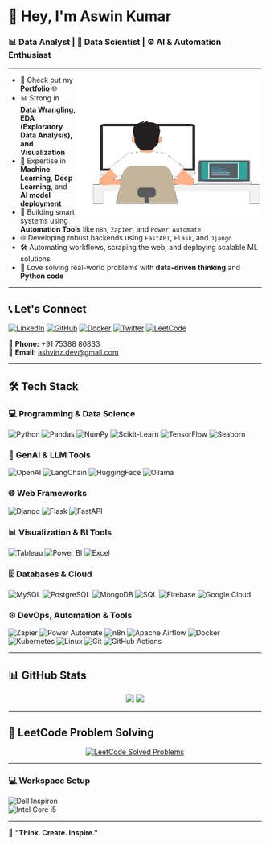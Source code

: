 # 👋 Hey, I'm **Aswin Kumar**  

### 📊 **Data Analyst** | 🤖 **Data Scientist** | ⚙️ **AI & Automation Enthusiast**  

---

<img align="right" width="370" height="290" src="./assets/developer-640px.gif">  

- 🔭 Check out my **[Portfolio](https://ashvinz.github.io/PortFolio_New/)** 🌐  
- 📊 Strong in **Data Wrangling, EDA (Exploratory Data Analysis), and Visualization**  
- 🤖 Expertise in **Machine Learning**, **Deep Learning**, and **AI model deployment**  
- 🔁 Building smart systems using **Automation Tools** like `n8n`, `Zapier`, and `Power Automate`  
- 🌐 Developing robust backends using `FastAPI`, `Flask`, and `Django`  
- 🛠️ Automating workflows, scraping the web, and deploying scalable ML solutions  
- 💬 Love solving real-world problems with **data-driven thinking** and **Python code**  

---

## 📞 Let's Connect

[![LinkedIn](https://img.shields.io/badge/-LinkedIn-0077B5?style=for-the-badge&logo=linkedin&logoColor=white)](https://www.linkedin.com/in/Ashvinz/)  [![GitHub](https://img.shields.io/badge/-GitHub-181717?style=for-the-badge&logo=github&logoColor=white)](https://github.com/Ashvinz)  [![Docker](https://img.shields.io/badge/-Docker-2496ED?style=for-the-badge&logo=docker&logoColor=white)](https://hub.docker.com/u/ashvinz)  [![Twitter](https://img.shields.io/badge/-Twitter-1DA1F2?style=for-the-badge&logo=twitter&logoColor=white)](https://x.com/aswinkumar_003)  [![LeetCode](https://img.shields.io/badge/-LeetCode-FFA116?style=for-the-badge&logo=LeetCode&logoColor=white)](https://leetcode.com/u/ashvinz/)

📱 **Phone:** +91 75388 86833  
📧 **Email:** [ashvinz.dev@gmail.com](mailto:ashvinz.dev@gmail.com)

---

## 🛠️ **Tech Stack**  

### 💻 **Programming & Data Science**  
![Python](https://img.shields.io/badge/-Python-3776AB?style=for-the-badge&logo=python&logoColor=white)  ![Pandas](https://img.shields.io/badge/-Pandas-150458?style=for-the-badge&logo=pandas&logoColor=white)  ![NumPy](https://img.shields.io/badge/-NumPy-013243?style=for-the-badge&logo=numpy&logoColor=white)  ![Scikit-Learn](https://img.shields.io/badge/-Scikit_Learn-F7931E?style=for-the-badge&logo=scikit-learn&logoColor=white)  ![TensorFlow](https://img.shields.io/badge/-TensorFlow-FF6F00?style=for-the-badge&logo=tensorflow&logoColor=white)  ![Seaborn](https://img.shields.io/badge/-Seaborn-3776AB?style=for-the-badge&logo=seaborn&logoColor=white)  

### 🤖 **GenAI & LLM Tools**  
![OpenAI](https://img.shields.io/badge/OpenAI-412991?style=for-the-badge&logo=openai&logoColor=white)  ![LangChain](https://img.shields.io/badge/LangChain-00A67E?style=for-the-badge&logo=langchain&logoColor=white)  ![HuggingFace](https://img.shields.io/badge/HuggingFace-FCC624?style=for-the-badge&logo=huggingface&logoColor=black)  ![Ollama](https://img.shields.io/badge/Ollama-2C2C2C?style=for-the-badge&logoColor=white)  

### 🌐 **Web Frameworks**  
![Django](https://img.shields.io/badge/-Django-092E20?style=for-the-badge&logo=django&logoColor=white)  ![Flask](https://img.shields.io/badge/-Flask-000000?style=for-the-badge&logo=flask&logoColor=white)  ![FastAPI](https://img.shields.io/badge/-FastAPI-009688?style=for-the-badge&logo=fastapi&logoColor=white)  

### 📊 **Visualization & BI Tools**  
![Tableau](https://img.shields.io/badge/-Tableau-E97627?style=for-the-badge&logo=tableau&logoColor=white)  ![Power BI](https://img.shields.io/badge/-Power%20BI-F2C811?style=for-the-badge&logo=powerbi&logoColor=black)  ![Excel](https://img.shields.io/badge/-Excel-217346?style=for-the-badge&logo=microsoft-excel&logoColor=white)  

### 🗄️ **Databases & Cloud**  
![MySQL](https://img.shields.io/badge/-MySQL-4479A1?style=for-the-badge&logo=mysql&logoColor=white)  ![PostgreSQL](https://img.shields.io/badge/-PostgreSQL-336791?style=for-the-badge&logo=postgresql&logoColor=white)  ![MongoDB](https://img.shields.io/badge/-MongoDB-47A248?style=for-the-badge&logo=mongodb&logoColor=white)  ![SQL](https://img.shields.io/badge/-SQL-CC2927?style=for-the-badge&logo=databricks&logoColor=white)  ![Firebase](https://img.shields.io/badge/-Firebase-FFCA28?style=for-the-badge&logo=firebase&logoColor=black)  ![Google Cloud](https://img.shields.io/badge/-Google%20Cloud-4285F4?style=for-the-badge&logo=google-cloud&logoColor=white)  

### ⚙️ **DevOps, Automation & Tools**  
![Zapier](https://img.shields.io/badge/-Zapier-FF4A00?style=for-the-badge&logo=zapier&logoColor=white)  ![Power Automate](https://img.shields.io/badge/-Power%20Automate-0066FF?style=for-the-badge&logo=microsoftpowerautomate&logoColor=white)  ![n8n](https://img.shields.io/badge/-n8n-ff6d00?style=for-the-badge&logo=n8n&logoColor=white)  ![Apache Airflow](https://img.shields.io/badge/-Apache%20Airflow-017CEE?style=for-the-badge&logo=apache-airflow&logoColor=white)  ![Docker](https://img.shields.io/badge/-Docker-2496ED?style=for-the-badge&logo=docker&logoColor=white)  ![Kubernetes](https://img.shields.io/badge/-Kubernetes-326CE5?style=for-the-badge&logo=kubernetes&logoColor=white)  ![Linux](https://img.shields.io/badge/-Linux-FCC624?style=for-the-badge&logo=linux&logoColor=black)  ![Git](https://img.shields.io/badge/-Git-F05032?style=for-the-badge&logo=git&logoColor=white)  ![GitHub Actions](https://img.shields.io/badge/-GitHub_Actions-2088FF?style=for-the-badge&logo=github-actions&logoColor=white)  

---

## 📊 **GitHub Stats**  

<p align="center">
  <img src="https://github-readme-stats.vercel.app/api?username=ashvinz&show_icons=true&theme=radical" height="150px" />
  <img src="https://github-readme-streak-stats.herokuapp.com/?user=ashvinz&theme=radical" height="150px" />
</p>

---

## 🧠 LeetCode Problem Solving

<p align="center">
  <a href="https://leetcode.com/u/ashvinz/">
    <img src="https://leetcard.jacoblin.cool/ashvinz?theme=light&font=Ubuntu&ext=solved" alt="LeetCode Solved Problems" />
  </a>
</p>

---

### 💻 **Workspace Setup**  
![Dell Inspiron](https://img.shields.io/badge/Dell-Inspiron_5-0076D6?style=for-the-badge&logo=dell&logoColor=white)  
![Intel Core i5](https://img.shields.io/badge/Intel-Core_i5-0071C5?style=for-the-badge&logo=intel&logoColor=white)  

---

🚀 **"Think. Create. Inspire."**
